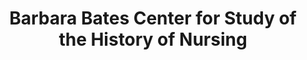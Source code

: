 ---
layout: repo
title: "Barbara Bates Center for Study of the History of Nursing"
id: 14757
permalink: repos/14757/
---
